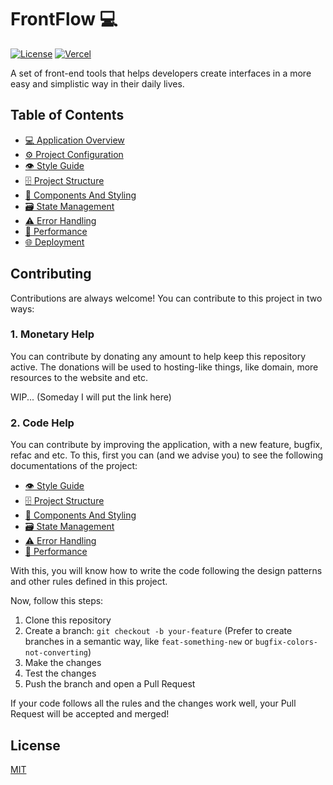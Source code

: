 # FrontFlow 💻

<!-- Badges from: https://github.com/Ileriayo/markdown-badges -->
[![License](https://img.shields.io/github/license/k4mome/front-flow?style=for-the-badge)](./LICENSE)
[![Vercel](https://img.shields.io/badge/vercel-%23000000.svg?style=for-the-badge&logo=vercel&logoColor=white)](https://vercel.com/home)

A set of front-end tools that helps developers create interfaces in a more easy and simplistic way in their daily lives.

## Table of Contents

- [💻 Application Overview](docs/application-overview.md)
- [⚙️ Project Configuration](docs/project-configuration.md)
- [👁️ Style Guide](docs/style-guide.md)
- [🗄️ Project Structure](docs/project-structure.md)
- [🧱 Components And Styling](docs/components-and-styling.md)
- [🗃️ State Management](docs/state-management.md)
- [⚠️ Error Handling](docs/error-handling.md)
- [🚄 Performance](docs/performance.md)
- [🌐 Deployment](docs/deployment.md)

## Contributing

Contributions are always welcome! You can contribute to this project in two ways:

### 1. Monetary Help

You can contribute by donating any amount to help keep this repository active. The donations will be used to hosting-like things, like domain, more resources to the website and etc.

WIP... (Someday I will put the link here)

### 2. Code Help

You can contribute by improving the application, with a new feature, bugfix, refac and etc. To this, first you can (and we advise you) to see the following documentations of the project:

- [👁️ Style Guide](docs/style-guide.md)
- [🗄️ Project Structure](docs/project-structure.md)
- [🧱 Components And Styling](docs/components-and-styling.md)
- [🗃️ State Management](docs/state-management.md)
- [⚠️ Error Handling](docs/error-handling.md)
- [🚄 Performance](docs/performance.md)

With this, you will know how to write the code following the design patterns and other rules defined in this project.

Now, follow this steps:

1. Clone this repository
2. Create a branch: `git checkout -b your-feature` (Prefer to create branches in a semantic way, like `feat-something-new` or `bugfix-colors-not-converting`)
3. Make the changes
4. Test the changes
5. Push the branch and open a Pull Request

If your code follows all the rules and the changes work well, your Pull Request will be accepted and merged!

## License

[MIT](LICENSE)
